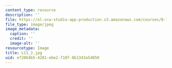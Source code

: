 ```yaml
---
content_type: resource
description: ''
file: https://ol-ocw-studio-app-production.s3.amazonaws.com/courses/8-13-14-experimental-physics-i-ii-junior-lab-fall-2016-spring-2017/ef2064b54281ebe2710f8b1343a54050_L11_2.jpg
file_type: image/jpeg
image_metadata:
  caption: ''
  credit: ''
  image-alt: ''
resourcetype: Image
title: L11_2.jpg
uid: ef2064b5-4281-ebe2-710f-8b1343a54050
---
```

